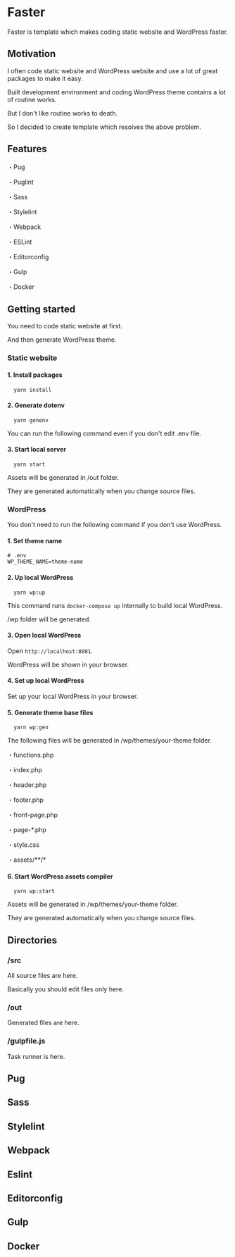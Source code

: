 # Faster

Faster is template which makes coding static website and WordPress faster.

## Motivation

I often code static website and WordPress website and use a lot of great packages to make it easy.

Built development environment and coding WordPress theme contains a lot of routine works.

But I don't like routine works to death.

So I decided to create template which resolves the above problem.

## Features

・Pug

・Puglint

・Sass

・Stylelint

・Webpack

・ESLint

・Editorconfig

・Gulp

・Docker

## Getting started

You need to code static website at first.

And then generate WordPress theme.

### Static website

#### 1. Install packages

```node
  yarn install
```

#### 2. Generate dotenv

```node
  yarn genenv
```

You can run the following command even if you don't edit .env file.

#### 3. Start local server

```node
  yarn start
```

Assets will be generated in /out folder.

They are generated automatically when you change source files.

### WordPress

You don't need to run the following command if you don't use WordPress.

#### 1. Set theme name

```node
# .env
WP_THEME_NAME=theme-name
```

#### 2. Up local WordPress

```node
  yarn wp:up
```

This command runs `docker-compose up` internally to build local WordPress.

/wp folder will be generated.

#### 3. Open local WordPress

Open `http://localhost:8081`.

WordPress will be shown in your browser.

#### 4. Set up local WordPress

Set up your local WordPress in your browser.

#### 5. Generate theme base files

```node
  yarn wp:gen
```

The following files will be generated in /wp/themes/your-theme folder.

・functions.php

・index.php

・header.php

・footer.php

・front-page.php

・page-*.php

・style.css

・assets/**/*

#### 6. Start WordPress assets compiler

```node
  yarn wp:start
```

Assets will be generated in /wp/themes/your-theme folder.

They are generated automatically when you change source files.

## Directories

### /src

All source files are here.

Basically you should edit files only here.

### /out

Generated files are here.

### /gulpfile.js

Task runner is here.

## Pug

## Sass

## Stylelint

## Webpack

## Eslint

## Editorconfig

## Gulp

## Docker
